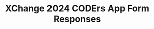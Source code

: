 ---
title: XChange 2024 CODErs App Form Responses
redirect_to: https://docs.google.com/spreadsheets/d/1S0NlVuqTGvMudthfMfZ_ntzi8kIdv3cWLHHHmhW0wMQ/edit?usp=sharing
redirect_from: 
  - /XC24CODERrFaciResponses
  - /xc24coderrfaciresponses
---